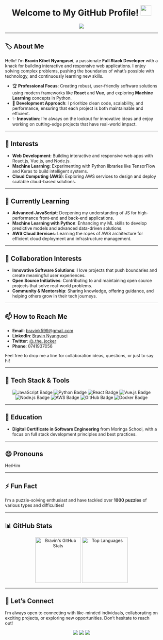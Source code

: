 <h1 align="center">
  Welcome to My GitHub Profile! 
  <img src="https://media.giphy.com/media/hvRJCLFzcasrR4ia7z/giphy.gif" width="35">
</h1>

<p align="center">
  <img src="https://readme-typing-svg.herokuapp.com?font=Fira+Code&size=22&pause=1000&color=34D58C&center=true&vCenter=true&width=500&lines=Hey+there+%F0%9F%91%8B+I'm+Bravin+Kibet+Nyangusei;Full+Stack+Developer;Tech+Enthusiast+%7C+Problem+Solver;Always+Learning+New+Things!">
</p>

---

## 🏷️ About Me

Hello! I’m **Bravin Kibet Nyangusei**, a passionate **Full Stack Developer** with a knack for building interactive and responsive web applications. I enjoy solving complex problems, pushing the boundaries of what’s possible with technology, and continuously learning new skills.

- 🏆 **Professional Focus**: Creating robust, user-friendly software solutions using modern frameworks like **React** and **Vue**, and exploring **Machine Learning** concepts in Python.
- 🎯 **Development Approach**: I prioritize clean code, scalability, and performance, ensuring that each project is both maintainable and efficient.
- ✨ **Innovation**: I’m always on the lookout for innovative ideas and enjoy working on cutting-edge projects that have real-world impact.

---

## 👀 Interests
- **Web Development**: Building interactive and responsive web apps with React.js, Vue.js, and Node.js.
- **Machine Learning**: Experimenting with Python libraries like TensorFlow and Keras to build intelligent systems.
- **Cloud Computing (AWS)**: Exploring AWS services to design and deploy scalable cloud-based solutions.

---

## 🌱 Currently Learning
- **Advanced JavaScript**: Deepening my understanding of JS for high-performance front-end and back-end applications.
- **Machine Learning with Python**: Enhancing my ML skills to develop predictive models and advanced data-driven solutions.
- **AWS Cloud Services**: Learning the ropes of AWS architecture for efficient cloud deployment and infrastructure management.

---

## 💞️ Collaboration Interests
- **Innovative Software Solutions**: I love projects that push boundaries and create meaningful user experiences.
- **Open Source Initiatives**: Contributing to and maintaining open source projects that solve real-world problems.
- **Community & Mentorship**: Sharing knowledge, offering guidance, and helping others grow in their tech journeys.

---

## 📫 How to Reach Me
- **Email**: [bravink599@gmail.com](mailto:bravink599@gmail.com)
- **LinkedIn**: [Bravin Nyangusei](https://www.linkedin.com/in/bravin-nyangusei-450385309/)
- **Twitter**: [@\_the_jocker](https://twitter.com/_the_jocker)
- **Phone**: 0741937056

Feel free to drop me a line for collaboration ideas, questions, or just to say hi!

---

## 🏅 Tech Stack & Tools

<p align="center">
  <!-- You can generate custom badges at https://shields.io or https://github.com/alexandresanlim/Badges4-README.md-Profile -->
  <img src="https://img.shields.io/badge/Code-JavaScript-informational?style=flat&logo=javascript&color=F7DF1E" alt="JavaScript Badge"/>
  <img src="https://img.shields.io/badge/Code-Python-informational?style=flat&logo=python&color=3776AB" alt="Python Badge"/>
  <img src="https://img.shields.io/badge/Framework-React-informational?style=flat&logo=react&color=61DAFB" alt="React Badge"/>
  <img src="https://img.shields.io/badge/Framework-Vue.js-informational?style=flat&logo=vue.js&color=4FC08D" alt="Vue.js Badge"/>
  <img src="https://img.shields.io/badge/Framework-Node.js-informational?style=flat&logo=node.js&color=339933" alt="Node.js Badge"/>
  <img src="https://img.shields.io/badge/Cloud-AWS-informational?style=flat&logo=amazon-aws&color=232F3E" alt="AWS Badge"/>
  <img src="https://img.shields.io/badge/Tools-GitHub-informational?style=flat&logo=github&color=181717" alt="GitHub Badge"/>
  <img src="https://img.shields.io/badge/Tools-Docker-informational?style=flat&logo=docker&color=2496ED" alt="Docker Badge"/>
</p>

---

## 🏫 Education
- **Digital Certificate in Software Engineering** from Moringa School, with a focus on full stack development principles and best practices.

---

## 😄 Pronouns
He/Him

---

## ⚡ Fun Fact
I’m a puzzle-solving enthusiast and have tackled over **1000 puzzles** of various types and difficulties!

---

## 📊 GitHub Stats
<p align="center">
  <!-- Updated with correct username -->
  <img src="https://github-readme-stats.vercel.app/api?username=Bravinkibet&show_icons=true&theme=radical" alt="Bravin's GitHub Stats" height="150"/>
  <img src="https://github-readme-stats.vercel.app/api/top-langs/?username=Bravinkibet&layout=compact&theme=radical" alt="Top Languages" height="150"/>
</p>

---

## 💬 Let’s Connect
I’m always open to connecting with like-minded individuals, collaborating on exciting projects, or exploring new opportunities. Don’t hesitate to reach out!

<p align="center">
  <a href="mailto:bravink599@gmail.com"><img src="https://img.shields.io/badge/Email-bravink599%40gmail.com-blue?style=flat&logo=gmail"></a>
  <a href="https://www.linkedin.com/in/bravin-nyangusei-450385309/"><img src="https://img.shields.io/badge/LinkedIn-Bravin%20Nyangusei-blue?style=flat&logo=linkedin"></a>
  <a href="https://twitter.com/_the_jocker"><img src="https://img.shields.io/badge/Twitter-@_the__jocker-1DA1F2?style=flat&logo=twitter"></a>
</p>
